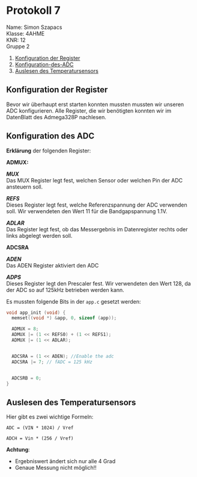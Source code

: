 # Protokoll 7


Name: Simon Szapacs  
Klasse: 4AHME  
KNR: 12  
Gruppe 2   

1. [Konfiguration der Register](#konfiguration-der-register)  
2. [Konfiguration-des-ADC](#konfiguration-des.adc)  
3. [Auslesen des Temperatursensors](#auslesen-des-temperatursensors)

## Konfiguration der Register  

Bevor wir überhaupt erst starten konnten mussten mussten wir unseren ADC konfigurieren. Alle Register, die wir benötigten konnten wir im DatenBlatt des Admega328P nachlesen.  

## Konfiguration des ADC  

**Erklärung** der folgenden Register:  

**ADMUX:**  

***MUX***  
Das MUX Register legt fest, welchen Sensor oder welchen Pin der ADC ansteuern soll.  

***REFS***  
Dieses Register legt fest, welche Referenzspannung der ADC verwenden soll. Wir verwendeten den Wert 11 für die Bandgapspannung 1.1V.  

***ADLAR***  
Das Register legt fest, ob das Messergebnis im Datenregister rechts oder links abgelegt werden soll.  

**ADCSRA**  

***ADEN***  
Das ADEN Register aktiviert den ADC  

***ADPS***  
Dieses Register legt den Prescaler fest. Wir verwendeten den Wert 128, da der ADC so auf 125kHz betrieben werden kann.  

Es mussten folgende Bits in der `app.c` gesetzt werden:  


```c  
void app_init (void) {
  memset((void *) &app, 0, sizeof (app));

  ADMUX = 8; 
  ADMUX |= (1 << REFS0) + (1 << REFS1); 
  ADMUX |= (1 << ADLAR); 


  ADCSRA = (1 << ADEN); //Enable the adc
  ADCSRA |= 7; // fADC = 125 kHz


  ADCSRB = 0;
}
```  

## Auslesen des Temperatursensors 

Hier gibt es zwei wichtige Formeln:  

`ADC = (VIN * 1024) / Vref `  

`ADCH = Vin * (256 / Vref)`  

**Achtung**: 

- Ergebniswert ändert sich nur alle 4 Grad  
- Genaue Messung nicht möglich!!


















